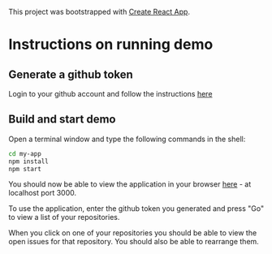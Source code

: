 This project was bootstrapped with [Create React App](https://github.com/facebookincubator/create-react-app).

# Instructions on running demo

## Generate a github token

Login to your github account and follow the instructions [here](https://github.com/settings/tokens/new)

## Build and start demo

Open a terminal window and type the following commands in the shell:

```sh
cd my-app
npm install
npm start
```

You should now be able to view the application in your browser [here](http://localhost:3000/) - at localhost port 3000.

To use the application, enter the github token you generated and press "Go" to view a list of your repositories.

When you click on one of your repositories you should be able to view the open issues for that repository. You should also be able to rearrange them. 
